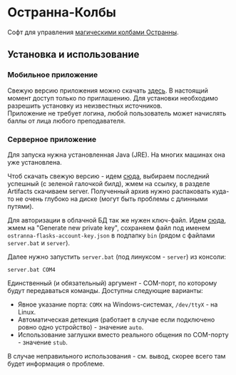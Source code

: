 # Остранна-Колбы

Софт для управления [магическими колбами Остранны](https://ostranna.ru/magic/hogwartsflasks/).

## Установка и использование

### Мобильное приложение

Свежую версию приложения можно скачать [здесь](https://appcenter.ms/orgs/Ostranna/apps/Ostranna-Flasks).
В настоящий момент доступ только по приглашению. Для установки необходимо разрешить установку из неизвестных источников.  
Приложение не требует логина, любой пользователь может начислять баллы от лица любого преподавателя.

### Серверное приложение

Для запуска нужна установленная Java (JRE). На многих машинах она уже установлена.

Чтоб скачать свежую версию - идем [сюда](https://github.com/aeremin/ostranna-flasks/actions/workflows/build_server.yml),
выбираем последний успешный (с зеленой галочкой билд), жмем на ссылку, в разделе Artifacts скачиваем server.
Полученный архив нужно распаковать куда-то не очень глубоко на диске (могут быть проблемы с длинными путями).

Для авторизации в облачной БД так же нужен ключ-файл. Идем [сюда](https://console.firebase.google.com/u/0/project/ostranna-flasks/settings/serviceaccounts/adminsdk),
жмем на "Generate new private key", сохраняем файл под именем `ostranna-flasks-account-key.json` в подпапку
`bin` (рядом с файлами `server.bat` и `server`).

Далее нужно запустить `server.bat` (под линуксом - `server`) из консоли:

```
server.bat COM4
```

Единственный (и обязательный) аргумент - COM-порт, по которому будут передаваться команды. Доступны следующие варианты:
* Явное указание порта: `COMХ` на Windows-системах, `/dev/ttyX` - на Linux.
* Автоматическая детекция (работает в случае если подключено ровно одно устройство) - значение `auto`.
* Использование заглушки вместо реального общения по COM-порту - значение `stub`.

В случае неправильного использования - см. вывод, скорее всего там будет информация о проблеме.